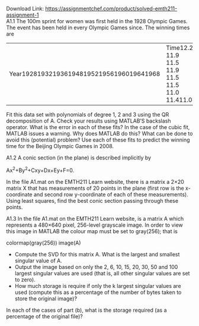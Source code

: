 Download Link: https://assignmentchef.com/product/solved-emth211-assignment-1
<br>
A1.1 The 100m sprint for women was first held in the 1928 Olympic Games. The event has been held in every Olympic Games since. The winning times are

<table width="351">

 <tbody>

  <tr>

   <td width="45">Year192819321936194819521956196019641968</td>

   <td width="201">Time12.2 11.9 11.5 11.9 11.5 11.5 11.0 11.411.0</td>

   <td width="70">Year197219761980198419881992199620002004</td>

   <td width="34">Time11.07 11.08 11.60 10.97 10.54 10.82 10.94 10.7510.93</td>

  </tr>

 </tbody>

</table>

Fit this data set with polynomials of degree 1, 2 and 3 using the QR decomposition of A. Check your results using MATLAB’S backslash operator. What is the error in each of these fits? In the case of the cubic fit, MATLAB issues a warning. Why does MATLAB do this? What can be done to avoid this (potential) problem? Use each of these fits to predict the winning time for the Beijing Olympic Games in 2008.

A1.2          A conic section (in the plane) is described implicitly by

Ax<sup>2</sup>+By<sup>2</sup>+Cxy+Dx+Ey+F=0.

In the file A1.mat on the EMTH211 Learn website, there is a matrix a 2×20 matrix X that has measurements of 20 points in the plane (first row is the x-coordinate and second row y-coordinate of each of these measurements). Using least squares, find the best conic section passing through these points.

A1.3 In the file A1.mat on the EMTH211 Learn website, is a matrix A which represents a 480×640 pixel, 256-level grayscale image. In order to view this image in MATLAB the colour map must be set to gray(256); that is

colormap(gray(256)) image(A)

<ul>

 <li>Compute the SVD for this matrix A. What is the largest and smallest singular value of A.</li>

 <li>Output the image based on only the 2, 6, 10, 15, 20, 30, 50 and 100 largest singular values are used (that is, all other singular values are set to zero).</li>

 <li>How much storage is require if only the k largest singular values are used (compute this as a percentage of the number of bytes taken to store the original image)?</li>

</ul>

In each of the cases of part (b), what is the storage required (as a percentage of the original file)?